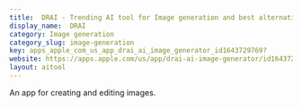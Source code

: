 ```yaml
---
title:  DRAI - Trending AI tool for Image generation and best alternatives
display_name:  DRAI
category: Image generation
category_slug: image-generation
key: apps_apple_com_us_app_drai_ai_image_generator_id1643729769?
website: https://apps.apple.com/us/app/drai-ai-image-generator/id1643729769?platform=iphone
layout: aitool
---
```


An app for creating and editing images.
